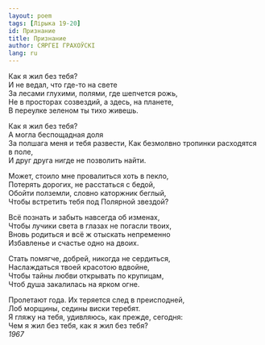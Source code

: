 ```yaml
---
layout: poem
tags: [Лірыка 19-20]
id: Признание
title: Признание
author: СЯРГЕІ ГРАХОЎСКІ
lang: ru
---
```



Как я жил без тебя?  
И не ведал, что где-то на свете  
За лесами глухими, полями, где шепчется рожь,  
Не в просторах созвездий, а здесь, на планете,  
В переулке зеленом ты тихо живешь.  

Как я жил без тебя?  
А могла беспощадная доля  
За полшага меня и тебя развести, 
Как безмолвно тропинки расходятся в поле,  
И друг друга нигде не позволить найти.  

Может, стоило мне провалиться хоть в пекло,  
Потерять дорогих, не расстаться с бедой,  
Обойти полземли, словно каторжник беглый,  
Чтобы встретить тебя под Полярной звездой?  

Всё познать и забыть навсегда об изменах,  
Чтобы лучики света в глазах не погасли твоих,  
Вновь родиться и всё ж отыскать непременно  
Избавленье и счастье одно на двоих.  

Стать помягче, добрей, никогда не сердиться,  
Наслаждаться твоей красотою вдвойне,  
Чтобы тайны любви открывать по крупицам,  
Чтоб душа закалилась на ярком огне.  

Пролетают года. Их теряется след в преисподней,  
Лоб морщины, седины виски теребят.  
Я гляжу на тебя, удивляюсь, как прежде, сегодня:  
Чем я жил без тебя, как я жил без тебя?  
*1967*  
